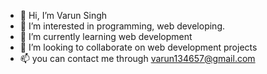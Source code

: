 - 👋 Hi, I’m Varun Singh
- 👀 I’m interested in programming, web developing.
- 🌱 I’m currently learning web development
- 💞️ I’m looking to collaborate on web development projects
- 📫 you can contact me through varun134657@gmail.com
